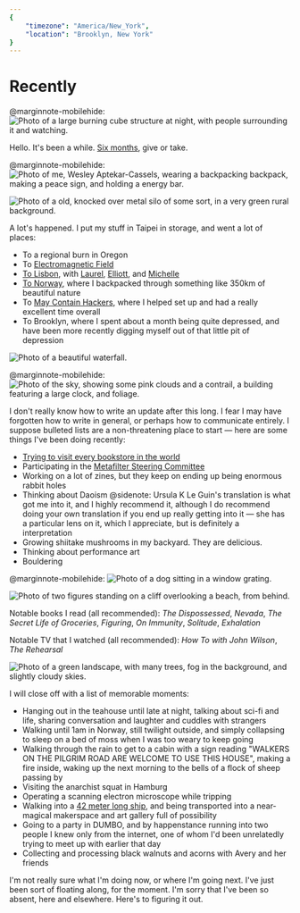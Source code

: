 ```yaml
---
{
	"timezone": "America/New_York",
	"location": "Brooklyn, New York"
}
---
```

# Recently

@marginnote-mobilehide: <img src="/img/post/2022-09-recently/oregon_burn.jpg" alt="Photo of a large burning cube structure at night, with people surrounding it and watching.">

Hello. It's been a while. [Six months](/2022-02-recently/), give or take.

@marginnote-mobilehide: <img src="/img/post/2022-09-recently/norway_wesley_aptekar_cassels_selfie.jpg" alt="Photo of me, Wesley Aptekar-Cassels, wearing a backpacking backpack, making a peace sign, and holding a energy bar.">

<img src="/img/post/2022-09-recently/norway_farm_decay.jpg" alt="Photo of a old, knocked over metal silo of some sort, in a very green rural background.">

A lot's happened. I put my stuff in Taipei in storage, and went a lot of places:

* To a regional burn in Oregon
* To [Electromagnetic Field](https://www.emfcamp.org/)
* [To Lisbon](https://www.are.na/laurel-schwulst/energy-do-your-thing), with [Laurel](https://www.laurel.world/), [Elliott](https://elliott.computer/), and [Michelle](http://michellelin.co/)
* [To Norway](https://www.are.na/wesleyac/hallo-norge), where I backpacked through something like 350km of beautiful nature
* To [May Contain Hackers](https://mch2022.org/), where I helped set up and had a really excellent time overall
* To Brooklyn, where I spent about a month being quite depressed, and have been more recently digging myself out of that little pit of depression

<img src="/img/post/2022-09-recently/norway_waterfall.jpg" alt="Photo of a beautiful waterfall.">

@marginnote-mobilehide: <img src="/img/post/2022-09-recently/brooklyn_clouds.jpg" alt="Photo of the sky, showing some pink clouds and a contrail, a building featuring a large clock, and foliage.">

I don't really know how to write an update after this long. I fear I may have forgotten how to write in general, or perhaps how to communicate entirely. I suppose bulleted lists are a non-threatening place to start — here are some things I've been doing recently:

* [Trying to visit every bookstore in the world](https://wesleyac.com/bookstores/)
* Participating in the [Metafilter Steering Committee](https://metatalk.metafilter.com/26145/The-first-members-of-the-Metafilter-Steering-Committee)
* Working on a lot of zines, but they keep on ending up being enormous rabbit holes
* Thinking about Daoism
@sidenote: Ursula K Le Guin's translation is what got me into it, and I highly recommend it, although I do recommend doing your own translation if you end up really getting into it — she has a particular lens on it, which I appreciate, but is definitely a interpretation
* Growing shiitake mushrooms in my backyard. They are delicious.
* Thinking about performance art
* Bouldering

@marginnote-mobilehide: <img src="/img/post/2022-09-recently/brooklyn_dog.jpg" alt="Photo of a dog sitting in a window grating.">

<img src="/img/post/2022-09-recently/lisbon_beach.jpg" alt="Photo of two figures standing on a cliff overlooking a beach, from behind.">

Notable books I read (all recommended): *The Dispossessed*, *Nevada*, *The Secret Life of Groceries*, *Figuring*, *On Immunity*, *Solitude*, *Exhalation*

Notable TV that I watched (all recommended): *How To with John Wilson*, *The Rehearsal*

<img src="/img/post/2022-09-recently/norway_landscape.jpg" alt="Photo of a green landscape, with many trees, fog in the background, and slightly cloudy skies.">

I will close off with a list of memorable moments:

* Hanging out in the teahouse until late at night, talking about sci-fi and life, sharing conversation and laughter and cuddles with strangers
* Walking until 1am in Norway, still twilight outside, and simply collapsing to sleep on a bed of moss when I was too weary to keep going
* Walking through the rain to get to a cabin with a sign reading "WALKERS ON THE PILGRIM ROAD ARE WELCOME TO USE THIS HOUSE", making a fire inside, waking up the next morning to the bells of a flock of sheep passing by
* Visiting the anarchist squat in Hamburg
* Operating a scanning electron microscope while tripping
* Walking into a [42 meter long ship](https://www.serendiep.nl/en/), and being transported into a near-magical makerspace and art gallery full of possibility
* Going to a party in DUMBO, and by happenstance running into two people I knew only from the internet, one of whom I'd been unrelatedly trying to meet up with earlier that day
* Collecting and processing black walnuts and acorns with Avery and her friends

I'm not really sure what I'm doing now, or where I'm going next. I've just been sort of floating along, for the moment. I'm sorry that I've been so absent, here and elsewhere. Here's to figuring it out.
